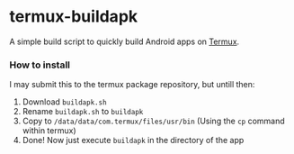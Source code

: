 # termux-buildapk
A simple build script to quickly build Android apps on [Termux](https://github.com/termux/termux).  
 
### How to install  
I may submit this to the termux package repository, but untill then:  
  
1. Download `buildapk.sh`  
2. Rename `buildapk.sh` to `buildapk`  
3. Copy to `/data/data/com.termux/files/usr/bin` (Using the `cp` command within termux)  
4. Done! Now just execute `buildapk` in the directory of the app  
